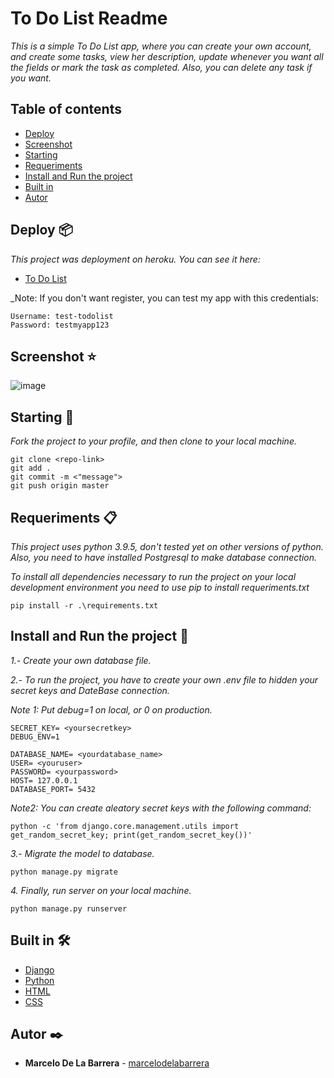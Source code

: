 # To Do List Readme

_This is a simple To Do List app, where you can create your own account, and create some tasks, view her description, update whenever you want all the fields or mark the task as completed. Also, you can delete any task if you want._

## Table of contents
- [Deploy](#Deploy-)
- [Screenshot](#Screenshot-)
- [Starting](#starting-)
- [Requeriments](#requeriments-)
- [Install and Run the project](#Install-and-Run-the-project-)
- [Built in](#built-in-%EF%B8%8F)
- [Autor](#autor-%EF%B8%8F)

## Deploy 📦

_This project was deployment on heroku. You can see it here:_

- [To Do List](https://to-do-list-marcelo.herokuapp.com/)

_Note: If you don't want register, you can test my app with this credentials:

```
Username: test-todolist
Password: testmyapp123
```


## Screenshot ⭐
![image](https://user-images.githubusercontent.com/52224826/141669727-2fd7a92f-c330-41ad-9f12-8835d65eae6f.png)


## Starting 🚀

_Fork the project to your profile, and then clone to your local machine._

```
git clone <repo-link>
git add .
git commit -m <"message">
git push origin master
```

## Requeriments 📋

_This project uses python 3.9.5, don't tested yet on other versions of python._
_Also, you need to have installed Postgresql to make database connection._

_To install all dependencies necessary to run the project on your local development environment you need to use pip to install requeriments.txt_

```
pip install -r .\requirements.txt
```

## Install and Run the project 🔧

_1.- Create your own database file._

_2.- To run the project, you have to create your own .env file to hidden your secret keys and DateBase connection._

_Note 1: Put debug=1 on local, or 0 on production._

```
SECRET_KEY= <yoursecretkey>
DEBUG_ENV=1

DATABASE_NAME= <yourdatabase_name>
USER= <youruser>
PASSWORD= <yourpassword>
HOST= 127.0.0.1
DATABASE_PORT= 5432
```

_Note2: You can create aleatory secret keys with the following command:_

```
python -c 'from django.core.management.utils import get_random_secret_key; print(get_random_secret_key())'
```

_3.- Migrate the model to database._

```
python manage.py migrate
```

_4. Finally, run server on your local machine._

```
python manage.py runserver
```

## Built in 🛠️

- [Django](http://www.djangoproject.com/)
- [Python](https://www.python.org/)
- [HTML](https://)
- [CSS](http://)

## Autor ✒️

- **Marcelo De La Barrera** - [marcelodelabarrera](https://github.com/marcelodelabarrera)
